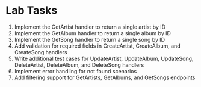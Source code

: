 # Lab Tasks

1. Implement the GetArtist handler to return a single artist by ID
2. Implement the GetAlbum handler to return a single album by ID
3. Implement the GetSong handler to return a single song by ID
4. Add validation for required fields in CreateArtist, CreateAlbum, and CreateSong handlers
5. Write additional test cases for UpdateArtist, UpdateAlbum, UpdateSong, DeleteArtist, DeleteAlbum, and DeleteSong handlers
6. Implement error handling for not found scenarios
7. Add filtering support for GetArtists, GetAlbums, and GetSongs endpoints
